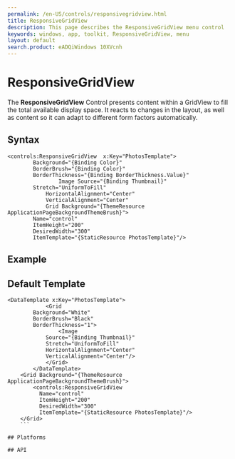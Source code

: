 ```yaml
---
permalink: /en-US/controls/responsivegridview.html
title: ResponsiveGridView
description: This page describes the ResponsiveGridView menu control
keywords: windows, app, toolkit, ResponsiveGridView, menu
layout: default
search.product: eADQiWindows 10XVcnh
---
```


# ResponsiveGridView
The **ResponsiveGridView** Control presents content within a GridView to fill the total available display space. It reacts to changes in the layout, as well as content so it can adapt to different form factors automatically.

## Syntax
```xaml
<controls:ResponsiveGridView  x:Key="PhotosTemplate">
        Background="{Binding Color}"
        BorderBrush="{Binding Color}"
        BorderThickness="{Binding BorderThickness.Value}"
				Image Source="{Binding Thumbnail}"
        Stretch="UniformToFill"
            HorizontalAlignment="Center"
            VerticalAlignment="Center"
            Grid Background="{ThemeResource ApplicationPageBackgroundThemeBrush}">
        Name="control"
        ItemHeight="200"
        DesiredWidth="300"
        ItemTemplate="{StaticResource PhotosTemplate}"/>
```

## Example

## Default Template
```xaml
<DataTemplate x:Key="PhotosTemplate">
			<Grid
        Background="White"
        BorderBrush="Black"
        BorderThickness="1">
				<Image
            Source="{Binding Thumbnail}"
            Stretch="UniformToFill"
            HorizontalAlignment="Center"
            VerticalAlignment="Center"/>
			</Grid>
		</DataTemplate>
	<Grid Background="{ThemeResource ApplicationPageBackgroundThemeBrush}">
		<controls:ResponsiveGridView
          Name="control"
          ItemHeight="200"
          DesiredWidth="300"
          ItemTemplate="{StaticResource PhotosTemplate}"/>
	</Grid>
	```

## Platforms

## API
